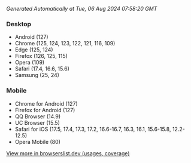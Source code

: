 _Generated Automatically at Tue, 06 Aug 2024 07:58:20 GMT_

### Desktop

- Android (127)
- Chrome (125, 124, 123, 122, 121, 116, 109)
- Edge (125, 124)
- Firefox (126, 125, 115)
- Opera (109)
- Safari (17.4, 16.6, 15.6)
- Samsung (25, 24)

### Mobile

- Chrome for Android (127)
- Firefox for Android (127)
- QQ Browser (14.9)
- UC Browser (15.5)
- Safari for iOS (17.5, 17.4, 17.3, 17.2, 16.6-16.7, 16.3, 16.1, 15.6-15.8, 12.2-12.5)
- Opera Mobile (80)

[View more in browserslist.dev (usages, coverage)](https://browserslist.dev/?q=PjAuMiUsbm90IGRlYWQsbm90IG9wX21pbmkgYWxs)
